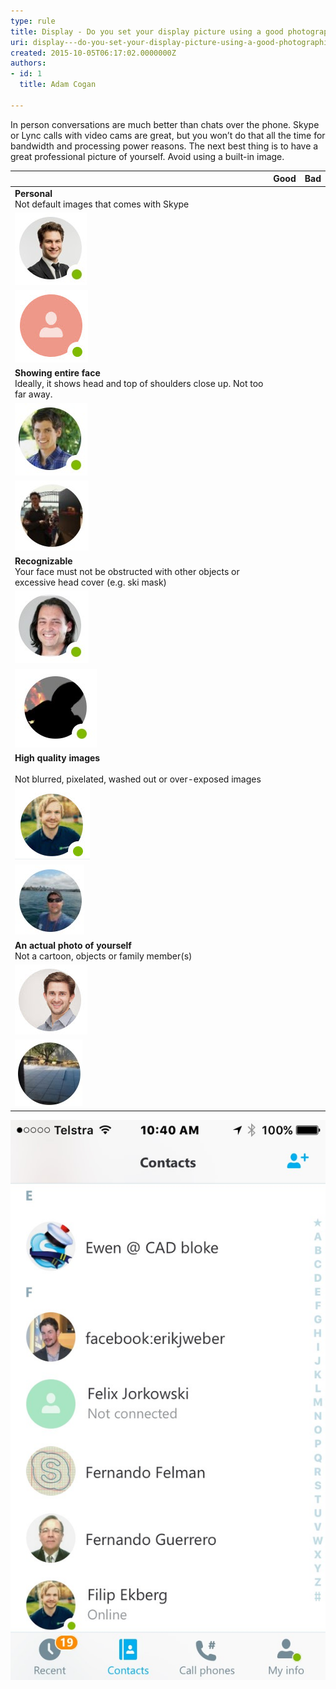 ```yaml
---
type: rule
title: Display - Do you set your display picture using a good photographic image of yourself?
uri: display---do-you-set-your-display-picture-using-a-good-photographic-image-of-yourself
created: 2015-10-05T06:17:02.0000000Z
authors:
- id: 1
  title: Adam Cogan

---
```


In person conversations are much better than chats over the phone. Skype or Lync calls with video cams are great, but you won’t do that all the time for bandwidth and processing power reasons. The next best thing is to have a great professional picture of yourself. Avoid using a built-in image.
 

|  | **Good**  | **Bad**  |
| --- | --- | --- |
|  **Personal** <br>Not default images that comes with Skype | 
![](Good-Skype-profile-image.jpg) | 
![](Bad-Skype-profile-image-default.jpg) |
|  **Showing entire face** <br>Ideally, it shows head and top of shoulders close up. Not too far away. | 
![](Good-Skype-well-framed-image.jpg) | 
![](Bad-Skype-profile-image-too-far-away.jpg) |
|  **Recognizable** <br>Your face must not be obstructed with other objects or excessive head cover (e.g. ski mask) | 
![](Good-Skype-personal-image.jpg) | 
![](Bad-Skype-profile-image-not-recognizable.jpg) |
|  **High quality images** <br><br>Not blurred, pixelated, washed out or over-exposed images | 
![](Good-Skype-high-quality.jpg) | 
![](Bad-Skype-profile-image-blurry.jpg) |
|  **An actual photo of yourself** <br>Not a cartoon, objects or family member(s) | 
![](Good-Skype-actual-person.jpg) | 
![](Bad-Skype-profile-use-image-of-yourself.jpg) |



![I see 3 good pictures](Skype-screenshot.jpg)

